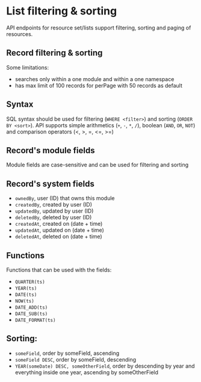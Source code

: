 # List filtering & sorting

API endpoints for resource set/lists support filtering, sorting
and paging of resources.

## Record filtering & sorting

Some limitations:
 - searches only within a one module and within a one namespace
 - has max limit of 100 records for perPage with 50 records as default

## Syntax

SQL syntax should be used for filtering (`WHERE <filter>`) and sorting (`ORDER BY <sort>`). API supports simple
arithmetics (`+`, `-`, `*`, `/`), boolean (`AND`, `OR`, `NOT`) and comparison operators (<, >, =, <=, >=)


## Record's module fields

Module fields are case-sensitive and can be used for filtering and sorting

## Record's system fields

 - `ownedBy`,   user (ID) that owns this module
 - `createdBy`, created by user (ID)
 - `updatedBy`, updated by user (ID)
 - `deletedBy`, deleted by user (ID)
 - `createdAt`, created on (date + time)
 - `updatedAt`, updated on (date + time)
 - `deletedAt`, deleted on (date + time)

## Functions

Functions that can be used with the fields:
 - `QUARTER(ts)`
 - `YEAR(ts)`
 - `DATE(ts)`
 - `NOW(ts)`
 - `DATE_ADD(ts)`
 - `DATE_SUB(ts)`
 - `DATE_FORMAT(ts)`

## Sorting:

- `someField`, 
   order by someField, ascending
- `someField DESC`, 
   order by someField, descending
- `YEAR(someDate) DESC, someOtherField`, 
   order by descending by year and everything inside one year, ascending by someOtherField
